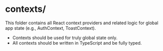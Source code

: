 # contexts/

This folder contains all React context providers and related logic for global app state (e.g., AuthContext, ToastContext).

- Contexts should be used for truly global state only.
- All contexts should be written in TypeScript and be fully typed. 